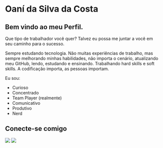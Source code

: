 <div>
    <h1>Oaní da Silva da Costa</h1>
    <h2>Bem vindo ao meu Perfil.</h2>
    <p> 
    
Que tipo de trabalhador você quer? Talvez eu possa me juntar a você em seu caminho para o sucesso.

Sempre estudando tecnologia. Não muitas experiências de trabalho, mas sempre melhorando minhas habilidades, não importa o cenário, atualizando meu GitHub, lendo, estudando e ensinando. Trabalhando hard skills e soft skills. A codificação importa, as pessoas importam.

Eu sou:

<ul>
<li>
Curioso
</li>

<li>
Concentrado
</li>
<li>
Team Player (realmente)
</li>
<li>
Comunicativo
</li>
<li>
Produtivo
</li>
<li>
Nerd

</li>

</ul>

</div>
<div>
    <h2>Conecte-se comigo</h2>
   <a href="https://www.linkedin.com/in/oani-silva-costa/" target="_blank"><img src="https://img.shields.io/badge/-LinkedIn-%230077B5?style=for-the-badge&logo=linkedin&logoColor=white" target="_blank"></a> 
    <a href = "mailto:oani.cost@gmail.com"><img src="https://img.shields.io/badge/-Gmail-%23333?style=for-the-badge&logo=gmail&logoColor=white" target="_blank"></a>
</div>
